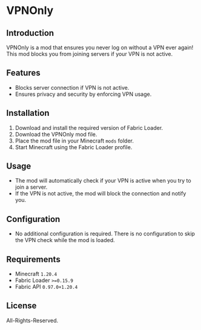 
# VPNOnly

## Introduction
VPNOnly is a mod that ensures you never log on without a VPN ever again! This mod blocks you from joining servers if your VPN is not active.

## Features
- Blocks server connection if VPN is not active.
- Ensures privacy and security by enforcing VPN usage.

## Installation
1. Download and install the required version of Fabric Loader.
2. Download the VPNOnly mod file.
3. Place the mod file in your Minecraft `mods` folder.
4. Start Minecraft using the Fabric Loader profile.

## Usage
- The mod will automatically check if your VPN is active when you try to join a server.
- If the VPN is not active, the mod will block the connection and notify you.

## Configuration
- No additional configuration is required. There is no configuration to skip the VPN check while the mod is loaded.

## Requirements
- Minecraft `1.20.4`
- Fabric Loader `>=0.15.9`
- Fabric API `0.97.0+1.20.4`

## License
All-Rights-Reserved.
